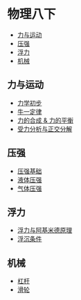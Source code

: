 # 物理八下

<!-- @import "[TOC]" {cmd="toc" depthFrom=2 depthTo=6 orderedList=false} -->

<!-- code_chunk_output -->

- [力与运动](#力与运动)
- [压强](#压强)
- [浮力](#浮力)
- [机械](#机械)

<!-- /code_chunk_output -->

## 力与运动

* [力学初步](./ch6/README.html)
* [牛一定律](./ch7/20210205.html)
* [力的合成 & 力的平衡](./ch7/20210206.html)
* [受力分析与正交分解](./ch8/20210207.html)

## 压强 

* [压强基础](./ch8/20210208.html)
* [液体压强](./ch8/20210209.html)
* [气体压强](./ch8/20210215.html)

## 浮力
* [浮力与阿基米德原理](./ch9/20210217.html)
* [浮沉条件](./ch9/20210219.html)

## 机械

* [杠杆](./ch10/20210220.html)
* [滑轮](./ch10/20210411.html)

<!-- ## 机械

* [20210220-杠杆与滑轮](./ch10/20210220.html) -->


<!-- * [20210126-力的合成 & 力的平衡](./ch7/20210126.html)
* [20210127-力的平衡](./ch7/20210127.html)

## 压强

* [20210128-压强基础](./ch8/20210128.html)
* [20210130-液体压强](./ch8/20210130.html)
* [20210131-气体压强](./ch8/20210131.html) -->
